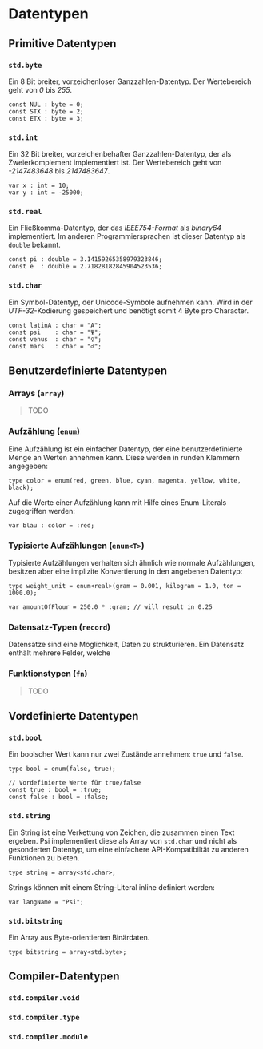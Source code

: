 # Datentypen

## Primitive Datentypen

### `std.byte`
Ein 8 Bit breiter, vorzeichenloser Ganzzahlen-Datentyp. Der Wertebereich geht von *0* bis *255*.

```psi
const NUL : byte = 0;
const STX : byte = 2;
const ETX : byte = 3;
```

### `std.int`
Ein 32 Bit breiter, vorzeichenbehafter Ganzzahlen-Datentyp, der als Zweierkomplement implementiert ist.
Der Wertebereich geht von *-2147483648* bis *2147483647*.

```psi
var x : int = 10;
var y : int = -25000;
```

### `std.real`

Ein Fließkomma-Datentyp, der das *IEEE754-Format* als *binary64* implementiert. Im anderen Programmiersprachen ist dieser
Datentyp als `double` bekannt.

```psi
const pi : double = 3.14159265358979323846;
const e  : double = 2.71828182845904523536;
```

### `std.char`

Ein Symbol-Datentyp, der Unicode-Symbole aufnehmen kann. Wird in der *UTF-32*-Kodierung gespeichert und benötigt somit 4 Byte pro Character.

```psi
const latinA : char = "A"; 
const psi    : char = "Ψ";
const venus  : char = "♀";
const mars   : char = "♂";
```

## Benutzerdefinierte Datentypen

### Arrays (`array`)

> TODO

### Aufzählung (`enum`)
Eine Aufzählung ist ein einfacher Datentyp, der eine benutzerdefinierte Menge an Werten annehmen kann. Diese werden in runden Klammern angegeben:

```psi
type color = enum(red, green, blue, cyan, magenta, yellow, white, black);
```

Auf die Werte einer Aufzählung kann mit Hilfe eines Enum-Literals zugegriffen werden:

```psi
var blau : color = :red;
```

### Typisierte Aufzählungen (`enum<T>`)

Typisierte Aufzählungen verhalten sich ähnlich wie normale Aufzählungen, besitzen aber eine implizite Konvertierung in den angebenen Datentyp:

```psi
type weight_unit = enum<real>(gram = 0.001, kilogram = 1.0, ton = 1000.0);

var amountOfFlour = 250.0 * :gram; // will result in 0.25
```

### Datensatz-Typen (`record`)

Datensätze sind eine Möglichkeit, Daten zu strukturieren. Ein Datensatz enthält mehrere Felder, welche 

### Funktionstypen (`fn`)

> TODO

## Vordefinierte Datentypen

### `std.bool`

Ein boolscher Wert kann nur zwei Zustände annehmen: `true` und `false`. 

```psi
type bool = enum(false, true);

// Vordefinierte Werte für true/false
const true : bool = :true;
const false : bool = :false;
```

### `std.string`

Ein String ist eine Verkettung von Zeichen, die zusammen einen Text ergeben. Psi implementiert diese als
Array von `std.char` und nicht als gesonderten Datentyp, um eine einfachere API-Kompatibiltät zu anderen
Funktionen zu bieten.

```psi
type string = array<std.char>;
```

Strings können mit einem String-Literal inline definiert werden:

```
var langName = "Psi";
```

### `std.bitstring`

Ein Array aus Byte-orientierten Binärdaten.

```psi
type bitstring = array<std.byte>;
```

## Compiler-Datentypen

### `std.compiler.void`

### `std.compiler.type`

### `std.compiler.module`
